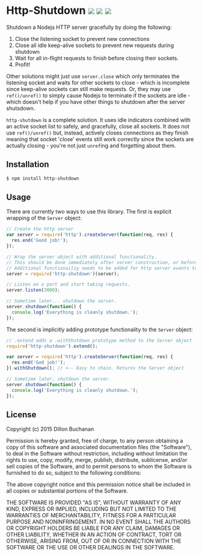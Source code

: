# Http-Shutdown ![](https://img.shields.io/travis/thedillonb/http-shutdown.svg?style=flat-square) ![](https://img.shields.io/coveralls/thedillonb/http-shutdown.svg) ![](https://img.shields.io/npm/v/http-shutdown.svg?style=flat-square)
Shutdown a Nodejs HTTP server gracefully by doing the following:

1. Close the listening socket to prevent new connections
2. Close all idle keep-alive sockets to prevent new requests during shutdown
3. Wait for all in-flight requests to finish before closing their sockets.
4. Profit!

Other solutions might just use `server.close` which only terminates the listening socket and waits for other sockets to close - which is incomplete since keep-alive sockets can still make requests. Or, they may use `ref()/unref()` to simply cause Nodejs to terminate if the sockets are idle - which doesn't help if you have other things to shutdown after the server shutsdown.

`http-shutdown` is a complete solution. It uses idle indicators combined with an active socket list to safely, and gracefully, close all sockets. It does not use `ref()/unref()` but, instead, actively closes connections as they finish meaning that socket 'close' events still work correctly since the sockets are actually closing - you're not just `unref`ing and forgetting about them.

## Installation

```bash
$ npm install http-shutdown
```

## Usage
There are currently two ways to use this library. The first is explicit wrapping of the `Server` object:

```javascript
// Create the http server
var server = require('http').createServer(function(req, res) {
  res.end('Good job!');
});

// Wrap the server object with additional functionality.
// This should be done immediately after server construction, or before you start listening.
// Additional functionailiy needs to be added for http server events to properly shutdown.
server = require('http-shutdown')(server);

// Listen on a port and start taking requests.
server.listen(3000);

// Sometime later... shutdown the server.
server.shutdown(function() {
  console.log('Everything is cleanly shutdown.');
});
```

The second is implicitly adding prototype functionality to the `Server` object:

```javascript
// .extend adds a .withShutdown prototype method to the Server object
require('http-shutdown').extend();

var server = require('http').createServer(function(req, res) {
  res.end('God job!');
}).withShutdown(); // <-- Easy to chain. Returns the Server object

// Sometime later, shutdown the server.
server.shutdown(function() {
  console.log('Everything is cleanly shutdown.');
});
```

## License
Copyright (c) 2015 Dillon Buchanan

Permission is hereby granted, free of charge, to any person obtaining a copy
of this software and associated documentation files (the "Software"), to deal
in the Software without restriction, including without limitation the rights
to use, copy, modify, merge, publish, distribute, sublicense, and/or sell
copies of the Software, and to permit persons to whom the Software is
furnished to do so, subject to the following conditions:

The above copyright notice and this permission notice shall be included in
all copies or substantial portions of the Software.

THE SOFTWARE IS PROVIDED "AS IS", WITHOUT WARRANTY OF ANY KIND, EXPRESS OR
IMPLIED, INCLUDING BUT NOT LIMITED TO THE WARRANTIES OF MERCHANTABILITY,
FITNESS FOR A PARTICULAR PURPOSE AND NONINFRINGEMENT.  IN NO EVENT SHALL THE
AUTHORS OR COPYRIGHT HOLDERS BE LIABLE FOR ANY CLAIM, DAMAGES OR OTHER
LIABILITY, WHETHER IN AN ACTION OF CONTRACT, TORT OR OTHERWISE, ARISING FROM,
OUT OF OR IN CONNECTION WITH THE SOFTWARE OR THE USE OR OTHER DEALINGS IN
THE SOFTWARE.
